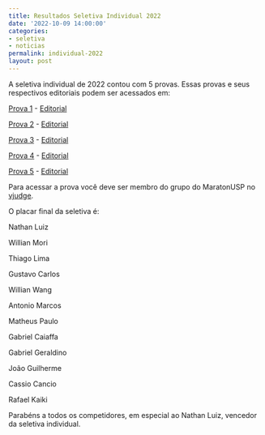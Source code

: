 ```yaml
---
title: Resultados Seletiva Individual 2022
date: '2022-10-09 14:00:00'
categories:
- seletiva
- noticias
permalink: individual-2022
layout: post
---
```


A seletiva individual de 2022 contou com 5 provas. Essas provas e seus respectivos editoriais podem ser acessados em:

[Prova 1](https://vjudge.net/contest/499510) - [Editorial](https://www.overleaf.com/read/cqkyfxpqsvff)

[Prova 2](https://vjudge.net/contest/501689) - [Editorial](https://www.overleaf.com/read/yzrwqfdmctny)

[Prova 3](https://vjudge.net/contest/504122) - [Editorial](https://www.overleaf.com/read/hvdvxymwhpvz)

[Prova 4](https://vjudge.net/contest/506751) - [Editorial](https://www.overleaf.com/read/fvmxdzcpnwtd)

[Prova 5](https://vjudge.net/contest/510553) - [Editorial](https://www.overleaf.com/read/rrwvdftykvjb)

Para acessar a prova você deve ser membro do grupo do MaratonUSP no [vjudge](https://vjudge.net/group/maratonusp?r=SX632txQtA7z1GihcZGM).

O placar final da seletiva é:

Nathan Luiz

Willian Mori

Thiago Lima

Gustavo Carlos

Willian Wang

Antonio Marcos

Matheus Paulo

Gabriel Caiaffa

Gabriel Geraldino

João Guilherme

Cassio Cancio

Rafael Kaiki

Parabéns a todos os competidores, em especial ao Nathan Luiz, vencedor da seletiva individual.